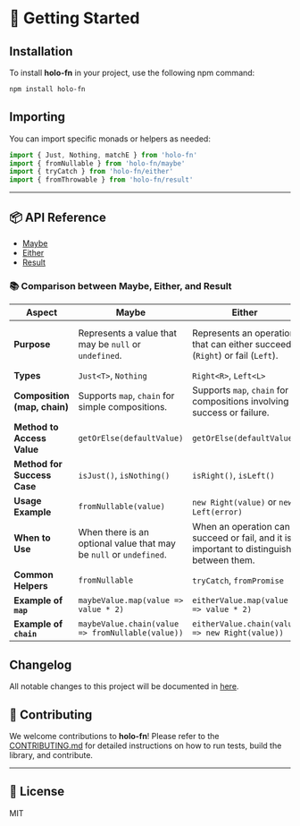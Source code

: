 # 🚀 Getting Started

## Installation

To install **holo-fn** in your project, use the following npm command:

```bash
npm install holo-fn
```

## Importing

You can import specific monads or helpers as needed:

```ts
import { Just, Nothing, matchE } from 'holo-fn'
import { fromNullable } from 'holo-fn/maybe'
import { tryCatch } from 'holo-fn/either'
import { fromThrowable } from 'holo-fn/result'
```

---

## 📦 API Reference

- [Maybe](./maybe/index.md)
- [Either](./either/index.md)
- [Result](./result/index.md)

### 📚 Comparison between Maybe, Either, and Result

| **Aspect**               | **Maybe**                               | **Either**                           | **Result**                            |
|---------------------------|-----------------------------------------|--------------------------------------|---------------------------------------|
| **Purpose**               | Represents a value that may be `null` or `undefined`. | Represents an operation that can either succeed (`Right`) or fail (`Left`). | Represents the result of an operation, which can either succeed (`Ok`) or fail with an error (`Err`). |
| **Types**                 | `Just<T>`, `Nothing`                    | `Right<R>`, `Left<L>`                | `Ok<T>`, `Err<E>`                     |
| **Composition (map, chain)** | Supports `map`, `chain` for simple compositions. | Supports `map`, `chain` for compositions involving success or failure. | Supports `map`, `chain` for manipulating values or errors. |
| **Method to Access Value** | `getOrElse(defaultValue)`               | `getOrElse(defaultValue)`            | `unwrapOr(defaultValue)`              |
| **Method for Success Case** | `isJust()`, `isNothing()`               | `isRight()`, `isLeft()`              | `isOk()`, `isErr()`                   |
| **Usage Example**         | `fromNullable(value)`                  | `new Right(value)` or `new Left(error)` | `new Ok(value)` or `new Err(error)`   |
| **When to Use**            | When there is an optional value that may be `null` or `undefined`. | When an operation can succeed or fail, and it is important to distinguish between them. | When you need to clearly distinguish between success or failure in an operation. |
| **Common Helpers**         | `fromNullable`                         | `tryCatch`, `fromPromise`            | `fromThrowable`, `fromPromise`, `fromAsync` |
| **Example of `map`**       | `maybeValue.map(value => value * 2)`   | `eitherValue.map(value => value * 2)` | `resultValue.map(value => value * 2)`  |
| **Example of `chain`**     | `maybeValue.chain(value => fromNullable(value))` | `eitherValue.chain(value => new Right(value))` | `resultValue.chain(value => new Ok(value))` |

## Changelog

All notable changes to this project will be documented in [here](./changelog.md).

## 🤝 Contributing

We welcome contributions to **holo-fn**! Please refer to the [CONTRIBUTING.md](./contributing.md) for detailed instructions on how to run tests, build the library, and contribute.

---

## 📜 License

MIT
